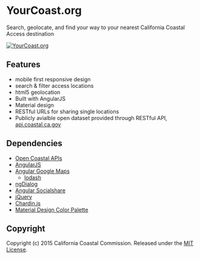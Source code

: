 # YourCoast.org
Search, geolocate, and find your way to your nearest California Coastal Access destination

[![YourCoast.org](https://raw.github.com/zachmoreno/yourcoast/angular/images/YourCoast.png)](http://yourcoast.org)

## Features

* mobile first responsive design
* search & filter access locations
* html5 geolocation
* Built with AngularJS
* Material design
* RESTful URLs for sharing single locations
* Publicly avialble open dataset provided through RESTful API, [api.coastal.ca.gov](http://api.coastal.ca.gov)

## Dependencies

* [Open Coastal APIs](http://api.coastal.ca.gov)
* [AngularJS](https://angularjs.org/)
* [Angular Google Maps](https://github.com/angular-ui/angular-google-maps)
  * [lodash](https://github.com/lodash/lodash)
* [ngDialog](https://github.com/likeastore/ngDialog)
* [Angular Socialshare](https://github.com/720kb/angular-socialshare)
* [jQuery](http://jquery.org)
* [Chardin.js](https://github.com/heelhook/chardin.js/tree/master)
* [Material Design Color Palette](https://github.com/zavoloklom/material-design-color-palette/)

## Copyright

Copyright (c) 2015 California Coastal Commission.
Released under the [MIT License](https://github.com/zachmoreno/yourcoast/blob/master/LICENSE).
